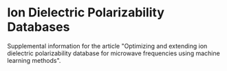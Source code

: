 # Ion Dielectric Polarizability Databases #

Supplemental information for the article "Optimizing and extending ion dielectric polarizability database for microwave frequencies using machine learning methods".